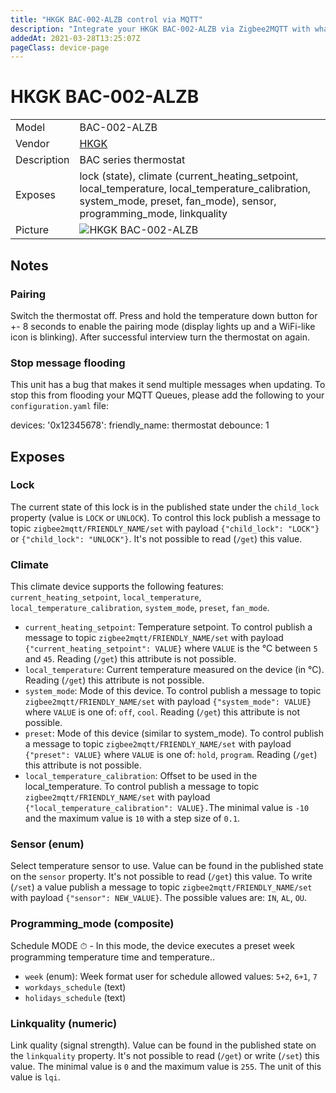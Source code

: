 ```yaml
---
title: "HKGK BAC-002-ALZB control via MQTT"
description: "Integrate your HKGK BAC-002-ALZB via Zigbee2MQTT with whatever smart home infrastructure you are using without the vendor's bridge or gateway."
addedAt: 2021-03-28T13:25:07Z
pageClass: device-page
---
```


<!-- !!!! -->
<!-- ATTENTION: This file is auto-generated through docgen! -->
<!-- You can only edit the "Notes"-Section between the two comment lines "Notes BEGIN" and "Notes END". -->
<!-- Do not use h1 or h2 heading within "## Notes"-Section. -->
<!-- !!!! -->

# HKGK BAC-002-ALZB

|     |     |
|-----|-----|
| Model | BAC-002-ALZB  |
| Vendor  | [HKGK](/supported-devices/#v=HKGK)  |
| Description | BAC series thermostat |
| Exposes | lock (state), climate (current_heating_setpoint, local_temperature, local_temperature_calibration, system_mode, preset, fan_mode), sensor, programming_mode, linkquality |
| Picture | ![HKGK BAC-002-ALZB](https://www.zigbee2mqtt.io/images/devices/BAC-002-ALZB.jpg) |


<!-- Notes BEGIN: You can edit here. Add "## Notes" headline if not already present. -->
## Notes


### Pairing
Switch the thermostat off. Press and hold the temperature down button for +- 8 seconds to enable the pairing mode (display lights up and a WiFi-like icon is blinking). After successful interview turn the thermostat on again.

### Stop message flooding
This unit has a bug that makes it send multiple messages when updating. To stop this from flooding your MQTT Queues, please add the following to your `configuration.yaml` file:


devices:
  '0x12345678':
    friendly_name: thermostat
    debounce: 1
<!-- Notes END: Do not edit below this line -->




## Exposes

### Lock 
The current state of this lock is in the published state under the `child_lock` property (value is `LOCK` or `UNLOCK`).
To control this lock publish a message to topic `zigbee2mqtt/FRIENDLY_NAME/set` with payload `{"child_lock": "LOCK"}` or `{"child_lock": "UNLOCK"}`.
It's not possible to read (`/get`) this value.

### Climate 
This climate device supports the following features: `current_heating_setpoint`, `local_temperature`, `local_temperature_calibration`, `system_mode`, `preset`, `fan_mode`.
- `current_heating_setpoint`: Temperature setpoint. To control publish a message to topic `zigbee2mqtt/FRIENDLY_NAME/set` with payload `{"current_heating_setpoint": VALUE}` where `VALUE` is the °C between `5` and `45`. Reading (`/get`) this attribute is not possible.
- `local_temperature`: Current temperature measured on the device (in °C). Reading (`/get`) this attribute is not possible.
- `system_mode`: Mode of this device. To control publish a message to topic `zigbee2mqtt/FRIENDLY_NAME/set` with payload `{"system_mode": VALUE}` where `VALUE` is one of: `off`, `cool`. Reading (`/get`) this attribute is not possible.
- `preset`: Mode of this device (similar to system_mode). To control publish a message to topic `zigbee2mqtt/FRIENDLY_NAME/set` with payload `{"preset": VALUE}` where `VALUE` is one of: `hold`, `program`. Reading (`/get`) this attribute is not possible.
- `local_temperature_calibration`: Offset to be used in the local_temperature. To control publish a message to topic `zigbee2mqtt/FRIENDLY_NAME/set` with payload `{"local_temperature_calibration": VALUE}.`The minimal value is `-10` and the maximum value is `10` with a step size of `0.1`.

### Sensor (enum)
Select temperature sensor to use.
Value can be found in the published state on the `sensor` property.
It's not possible to read (`/get`) this value.
To write (`/set`) a value publish a message to topic `zigbee2mqtt/FRIENDLY_NAME/set` with payload `{"sensor": NEW_VALUE}`.
The possible values are: `IN`, `AL`, `OU`.

### Programming_mode (composite)
Schedule MODE ⏱ - In this mode, the device executes a preset week programming temperature time and temperature..
- `week` (enum): Week format user for schedule allowed values: `5+2`, `6+1`, `7`
- `workdays_schedule` (text) 
- `holidays_schedule` (text) 

### Linkquality (numeric)
Link quality (signal strength).
Value can be found in the published state on the `linkquality` property.
It's not possible to read (`/get`) or write (`/set`) this value.
The minimal value is `0` and the maximum value is `255`.
The unit of this value is `lqi`.

